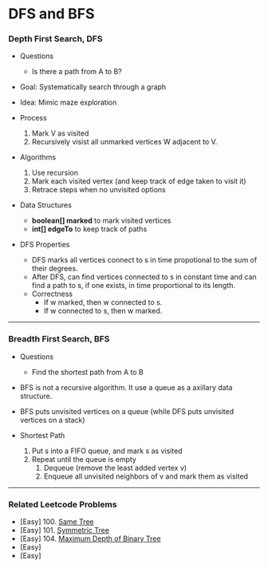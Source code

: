 # DFS and BFS

### Depth First Search, DFS

* Questions
    * Is there a path from A to B?

* Goal: Systematically search through a graph
* Idea: Mimic maze exploration
* Process
    1. Mark V as visited
    2. Recursively visist all unmarked vertices W adjacent to V.

* Algorithms
    1. Use recursion
    2. Mark each visited vertex (and keep track of edge taken to visit it)
    3. Retrace steps when no unvisited options

* Data Structures
    * **boolean[] marked** to mark visited vertices
    * **int[] edgeTo** to keep track of paths

* DFS Properties
    * DFS marks all vertices connect to s in time propotional to the sum of their degrees.
    * After DFS, can find vertices connected to s in constant time and can find a path to s, if one exists, in time proportional to its length.
    * Correctness
        * If w marked, then w connected to s.
        * If w connected to s, then w marked.

-----
### Breadth First Search, BFS

* Questions
    * Find the shortest path from A to B

* BFS is not a recursive algorithm. It use a queue as a axillary data structure.
* BFS puts unvisited vertices on a queue (while DFS puts unvisited vertices on a stack)
* Shortest Path
    1. Put s into a FIFO queue, and mark s as visited
    2. Repeat until the queue is empty
        1. Dequeue (remove the least added vertex v)
        2. Enqueue all unvisited neighbors of v and mark them as visited

-----
### Related Leetcode Problems
* [Easy]  100. [Same Tree](https://leetcode.com/problems/same-tree/)
* [Easy]  101. [Symmetric Tree](https://leetcode.com/problems/symmetric-tree/)
* [Easy]  104. [Maximum Depth of Binary Tree](https://leetcode.com/problems/maximum-depth-of-binary-tree/)
* [Easy]
* [Easy]